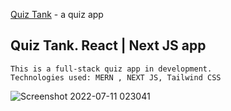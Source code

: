 [Quiz Tank](https://quiz-tank.vercel.app/) - a quiz app

## Quiz Tank. React | Next JS app

```
This is a full-stack quiz app in development.
Technologies used: MERN , NEXT JS, Tailwind CSS

```

![Screenshot 2022-07-11 023041](https://user-images.githubusercontent.com/62918030/178161350-5ad48fa7-8683-47bd-ba74-3cdcaec866cc.jpg)

